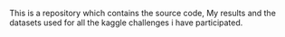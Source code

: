 This is a repository which contains the source code, My results and the datasets used for all the kaggle challenges i have participated.
